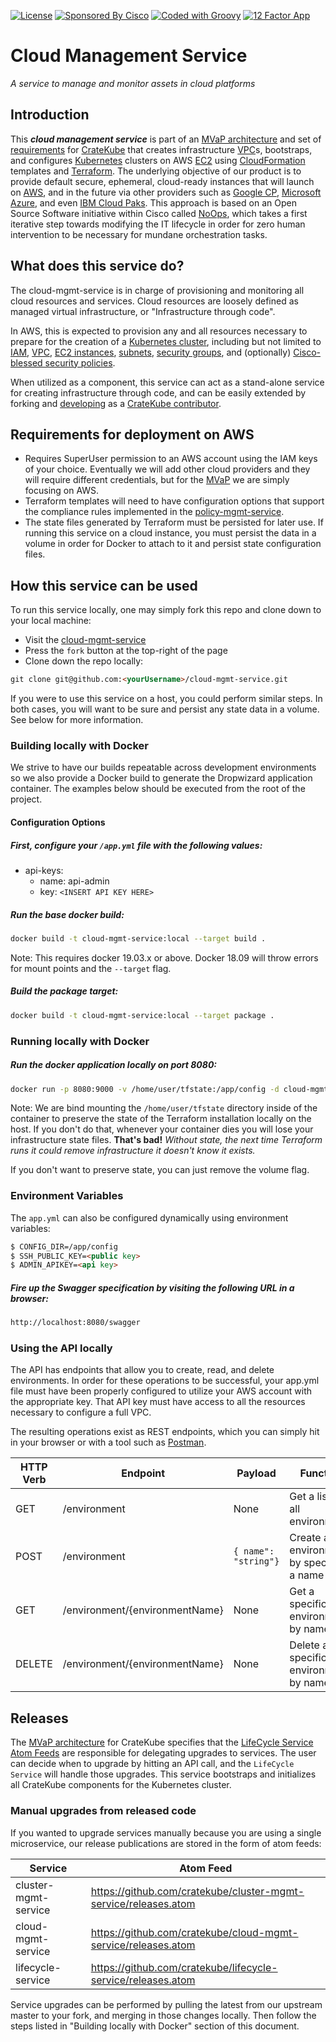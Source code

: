 [![License](http://img.shields.io/badge/license-apache%202.0-yellow)](http://choosealicense.com/licenses/apache-2.0/)
[![Sponsored By Cisco](https://img.shields.io/badge/sponsored%20by-Cisco-blue)](https://www.cisco.com/c/en/us/solutions/cloud/multicloud-solutions.html)
[![Coded with Groovy](https://img.shields.io/badge/language-Groovy-green)](https://github.com/apache/groovy)
[![12 Factor App](https://img.shields.io/badge/app-12--factor-yellow)](https://12factor.net/)

# Cloud Management Service
_A service to manage and monitor assets in cloud platforms_

## Introduction
This **_cloud management service_** is part of an [MVaP architecture](https://github.com/cratekube/cratekube/blob/master/docs/Architecture.md) and set of [requirements](https://github.com/cratekube/cratekube/blob/master/docs/Requirements.md) for [CrateKube](https://cratekube.github.io/) that creates infrastructure [VPC](https://aws.amazon.com/vpc/)s, bootstraps, and configures [Kubernetes](https://kubernetes.io/) clusters on AWS [EC2](https://aws.amazon.com/ec2/pricing/) using [CloudFormation](https://aws.amazon.com/cloudformation/) templates and [Terraform](https://www.terraform.io/).  The underlying objective of our product is to provide default secure, ephemeral, cloud-ready instances that will launch on [AWS](https://aws.amazon.com/ec2/), and in the future via other providers such as [Google CP](https://cloud.google.com/gcp/), [Microsoft  Azure](https://azure.microsoft.com/en-us/), and even [IBM Cloud Paks](https://www.ibm.com/cloud/paks/).  This approach is based on an Open Source Software initiative within Cisco called [NoOps](https://www.cio.com/article/3407714/what-is-noops-the-quest-for-fully-automated-it-operations.html), which takes a first iterative step towards modifying the IT lifecycle in order for zero human intervention to be necessary for mundane orchestration tasks.

## What does this service do?
The cloud-mgmt-service is in charge of provisioning and monitoring all cloud resources and services. Cloud resources are loosely defined as managed virtual infrastructure, or "Infrastructure through code".

In AWS, this is expected to provision any and all resources necessary to prepare for the creation of a [Kubernetes cluster](https://kubernetes.io/docs/tutorials/kubernetes-basics/create-cluster/), including but not limited to [IAM](https://docs.aws.amazon.com/IAM/latest/UserGuide/introduction.html), [VPC](https://docs.aws.amazon.com/vpc/latest/userguide/what-is-amazon-vpc.html), [EC2 instances](https://docs.aws.amazon.com/AWSEC2/latest/UserGuide/concepts.html), [subnets](https://docs.aws.amazon.com/vpc/latest/userguide/VPC_Subnets.html#vpc-subnet-basics), [security groups](https://docs.aws.amazon.com/vpc/latest/userguide/VPC_SecurityGroups.html), and (optionally) [Cisco-blessed security policies](https://www.cisco.com/c/en/us/products/security/what-is-network-security-policy-management.html). 

When utilized as a component, this service can act as a stand-alone service for creating infrastructure through code, and can be easily extended by forking and [developing](https://github.com/cratekube/cratekube/blob/master/docs/Development.md) as a [CrateKube contributor](https://github.com/cratekube/cratekube/blob/master/CONTRIBUTING.md).

## Requirements for deployment on AWS
- Requires SuperUser permission to an AWS account using the IAM keys of your choice. Eventually we will add other cloud providers and they will require different credentials, but for the [MVaP](https://github.com/cratekube/cratekube/blob/master/docs/Architecture.md) we are simply focusing on AWS.  
- Terraform templates will need to have configuration options that support the compliance rules implemented in the [policy-mgmt-service](https://github.com/cratekube/policy-mgmt-service). 
- The state files generated by Terraform must be persisted for later use.  If running this service on a cloud instance, you must persist the data in a volume in order for Docker to attach to it and persist state configuration files.

## How this service can be used
To run this service locally, one may simply fork this repo and clone down to your local machine:
- Visit the [cloud-mgmt-service](https://github.com/cratekube/cloud-mgmt-service)
- Press the `fork` button at the top-right of the page
- Clone down the repo locally:
```html
git clone git@github.com:<yourUsername>/cloud-mgmt-service.git
```
If you were to use this service on a host, you could perform similar steps.  In both cases, you will want to be sure and persist any state data in a volume.  See below for more information.

### Building locally with Docker
We strive to have our builds repeatable across development environments so we also provide a Docker build to generate 
the Dropwizard application container.  The examples below should be executed from the root of the project.

#### Configuration Options
##### First, configure your `/app.yml` file with the following values:

  -  api-keys:
	  - name: api-admin
	  - key:  ```<INSERT API KEY HERE>```

##### Run the base docker build:
```bash
docker build -t cloud-mgmt-service:local --target build .
```
Note: This requires docker 19.03.x or above.  Docker 18.09 will throw errors for mount points and the `--target` flag.

##### Build the package target:
```bash
docker build -t cloud-mgmt-service:local --target package .
```
### Running locally with Docker
##### Run the docker application locally on port 8080:
```bash
docker run -p 8080:9000 -v /home/user/tfstate:/app/config -d cloud-mgmt-service:local /entrypoint.sh server
```
Note: We are bind mounting the `/home/user/tfstate` directory inside of the container to preserve the state of the Terraform installation locally on the host.  If you don't do that, whenever your container dies you will lose your infrastructure state files.  **That's bad!**  _Without state, the next time Terraform runs it could remove infrastructure it doesn't know it exists._

If you don't want to preserve state, you can just remove the volume flag.

### Environment Variables
The `app.yml` can also be configured dynamically using environment variables:

```html
$ CONFIG_DIR=/app/config
$ SSH_PUBLIC_KEY=<public key>
$ ADMIN_APIKEY=<api key>
```

##### Fire up the Swagger specification by visiting the following URL in a browser:
```bash
http://localhost:8080/swagger
```

### Using the API locally
The API has endpoints that allow you to create, read, and delete environments.  In order for these operations to be successful, your app.yml file must have been properly configured to utilize your AWS account with the appropriate key.  That API key must have access to all the resources necessary to configure a full VPC.

The resulting operations exist as REST endpoints, which you can simply hit in your browser or with a tool such as [Postman](https://www.postman.com/downloads/).

| HTTP Verb | Endpoint | Payload | Function |
| --- | --- | --- | --- |  
| GET | /environment | None | Get a list of all environments |
| POST | /environment | <code>{ name": "string"}</code>  | Create an environment by specifying a name |
| GET | /environment/{environmentName} | None | Get a specific environment by name |
| DELETE | /environment/{environmentName} | None | Delete a specific environment by name |

## Releases
The [MVaP architecture](https://github.com/cratekube/cratekube/blob/master/docs/Architecture.md) for CrateKube specifies that the [LifeCycle Service Atom Feeds](https://github.com/cratekube/lifecycle-service/blob/7d115fa0b2c5e8ebb0f5e7d91425498aec02d91c/src/test/resources/testapp.yml) are responsible for delegating upgrades to services.  The user can decide when to upgrade by hitting an API call, and the `LifeCycle Service` will handle those upgrades.  This service bootstraps and initializes all CrateKube components for the Kubernetes cluster.

### Manual upgrades from released code
If you wanted to upgrade services manually because you are using a single microservice, our release publications are stored in the form of atom feeds:

| Service | Atom Feed |
| --- | --- |
| cluster-mgmt-service | https://github.com/cratekube/cluster-mgmt-service/releases.atom |
| cloud-mgmt-service | https://github.com/cratekube/cloud-mgmt-service/releases.atom |
| lifecycle-service | https://github.com/cratekube/lifecycle-service/releases.atom |

Service upgrades can be performed by pulling the latest from our upstream master to your fork, and merging in those changes locally.  Then follow the steps listed in "Building locally with Docker" section of this document.
